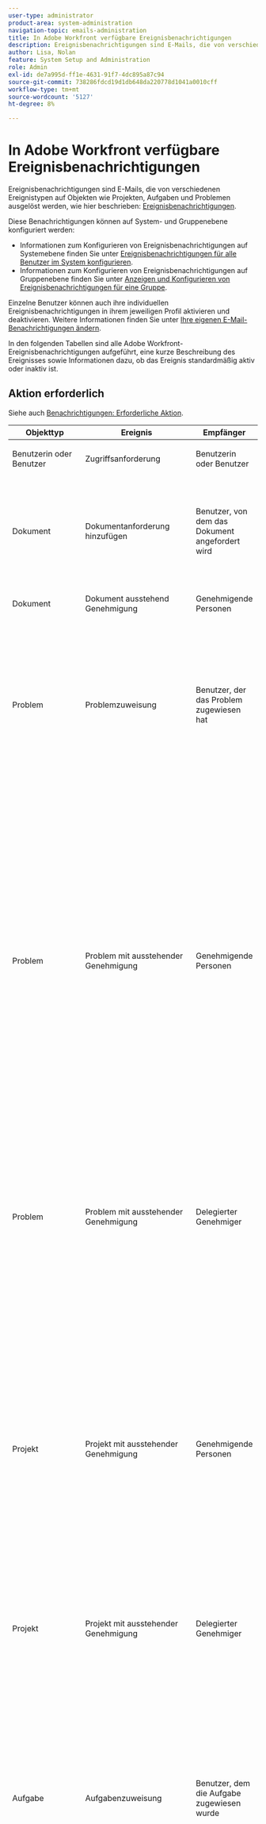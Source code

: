 ```yaml
---
user-type: administrator
product-area: system-administration
navigation-topic: emails-administration
title: In Adobe Workfront verfügbare Ereignisbenachrichtigungen
description: Ereignisbenachrichtigungen sind E-Mails, die von verschiedenen Ereignistypen auf Objekten wie Projekten, Aufgaben und Problemen ausgelöst werden. In diesem Artikel werden die verfügbaren Arten von Ereignisbenachrichtigungen aufgeführt und beschrieben.
author: Lisa, Nolan
feature: System Setup and Administration
role: Admin
exl-id: de7a995d-ff1e-4631-91f7-4dc895a87c94
source-git-commit: 738286fdcd19d1db648da220778d1041a0010cff
workflow-type: tm+mt
source-wordcount: '5127'
ht-degree: 8%

---
```


# In Adobe Workfront verfügbare Ereignisbenachrichtigungen

<!-- Audited: 1/2024 -->

Ereignisbenachrichtigungen sind E-Mails, die von verschiedenen Ereignistypen auf Objekten wie Projekten, Aufgaben und Problemen ausgelöst werden, wie hier beschrieben: [Ereignisbenachrichtigungen](../../../workfront-basics/using-notifications/event-notifications.md).

Diese Benachrichtigungen können auf System- und Gruppenebene konfiguriert werden:

* Informationen zum Konfigurieren von Ereignisbenachrichtigungen auf Systemebene finden Sie unter [Ereignisbenachrichtigungen für alle Benutzer im System konfigurieren](../../../administration-and-setup/manage-workfront/emails/configure-event-notifications-for-everyone-in-the-system.md).
* Informationen zum Konfigurieren von Ereignisbenachrichtigungen auf Gruppenebene finden Sie unter [Anzeigen und Konfigurieren von Ereignisbenachrichtigungen für eine Gruppe](../../../administration-and-setup/manage-groups/create-and-manage-groups/view-and-configure-event-notifications-group.md).

Einzelne Benutzer können auch ihre individuellen Ereignisbenachrichtigungen in ihrem jeweiligen Profil aktivieren und deaktivieren. Weitere Informationen finden Sie unter [Ihre eigenen E-Mail-Benachrichtigungen ändern](../../../workfront-basics/using-notifications/activate-or-deactivate-your-own-event-notifications.md).

In den folgenden Tabellen sind alle Adobe Workfront-Ereignisbenachrichtigungen aufgeführt, eine kurze Beschreibung des Ereignisses sowie Informationen dazu, ob das Ereignis standardmäßig aktiv oder inaktiv ist.

## Aktion erforderlich

Siehe auch [Benachrichtigungen: Erforderliche Aktion](../../../workfront-basics/using-notifications/notifications-action-needed.md).

<table style="table-layout:auto"> 
 <col> 
 <col> 
 <col> 
 <col> 
 <col> 
 <thead> 
  <tr> 
   <th>Objekttyp</th> 
   <th>Ereignis</th> 
   <th>Empfänger</th> 
   <th>Beschreibung</th> 
   <th>Standardstatus</th> 
  </tr> 
 </thead> 
 <tbody> 
  <tr> 
   <td> <p>Benutzerin oder Benutzer</p> </td> 
   <td> <p>Zugriffsanforderung</p> </td> 
   <td> <p>Benutzerin oder Benutzer</p> </td> 
   <td> <p>Jemand bittet um Zugang von mir.</p> </td> 
   <td> <p>Aktiv</p> </td> 
  </tr> 
  <tr> 
   <td> <p>Dokument</p> <p> </p> </td> 
   <td> <p>Dokumentanforderung hinzufügen</p> </td> 
   <td> <p>Benutzer, von dem das Dokument angefordert wird</p> </td> 
   <td> <p>Jemand hat mich gebeten, Dokumente hochzuladen.</p> <p>Die Dokumentenanfrage erhält eine E-Mail-Benachrichtigung, wenn sie eine Anforderung zum Hochladen eines Dokuments erhält.</p> </td> 
   <td> <p>Aktiv</p> </td> 
  </tr> 
  <tr> 
   <td> <p>Dokument</p> </td> 
   <td> <p>Dokument ausstehend Genehmigung</p> </td> 
   <td> <p>Genehmigende Personen</p> </td> 
   <td> <p>Ich muss ein Dokument genehmigen.</p> </td> 
   <td> <p>Aktiv</p> </td> 
  </tr> 
  <tr> 
   <td> <p>Problem</p> </td> 
   <td> <p>Problemzuweisung</p> </td> 
   <td> <p>Benutzer, der das Problem zugewiesen hat</p> </td> 
   <td> <p>Ich habe ein Problem.</p> <p>Der Problemverantwortliche erhält nur dann eine E-Mail-Benachrichtigung, wenn der Status des Projekts aktuell ist und der Status des Problems nicht geschlossen ist oder mit Geschlossen übereinstimmt.</p> <p>Benutzer mit einer Light-, Contributor-, Review- oder Request-Lizenz erhalten keine Benachrichtigung.</p> </td> 
   <td> <p>Inaktiv</p> </td> 
  </tr> 
  <tr> 
   <td> <p>Problem</p> </td> 
   <td> <p>Problem mit ausstehender Genehmigung</p> </td> 
   <td> <p>Genehmigende Personen</p> </td> 
   <td> <p>Ich muss ein Problem genehmigen.</p> <p>Welche Benutzer eine E-Mail-Benachrichtigung für dieses Ereignis erhalten, hängt davon ab, ob die Einstellung "Genehmiger muss nicht im Projektteam sein (für Genehmigungsprozesse, die eine Rolle enthalten)"aktiviert ist (wie beschrieben in <a href="../../../administration-and-setup/customize-workfront/configure-approval-milestone-processes/establish-approval-settings.md" class="MCXref xref">Globale Genehmigungseinstellungen konfigurieren</a>). </p> <p>Wenn diese Option aktiviert ist</strong>, wird eine E-Mail-Benachrichtigung an alle Benutzer im System mit der Rolle "Genehmiger"gesendet.</p> <p>Wenn diese Option deaktiviert ist</strong>, erhalten nur Projektteams mit der Rolle "Genehmiger"eine E-Mail-Benachrichtigung.</p> <p>Eine Benachrichtigung wird gesendet, wenn das Projekt den Status Planung oder Aktuell aufweist. </p> </td> 
   <td> <p>Inaktiv</p> </td> 
  </tr> 
  <tr> 
   <td> <p>Problem</p> </td> 
   <td> <p>Problem mit ausstehender Genehmigung</p> </td> 
   <td> <p>Delegierter Genehmiger</p> </td> 
   <td> <p>Ich muss eine Problemvalidierung überprüfen, wenn ich "delegiert wurde.</p> <p>Wenn ein Benutzer eine Problemgenehmigung an einen anderen Benutzer delegiert, wird dieser benachrichtigt. </p> <p>Eine Benachrichtigung wird nur gesendet, wenn das Projekt den Status Aktuell aufweist.</p> </td> 
   <td> <p>Aktiv</p> </td> 
  </tr> 
  <tr> 
   <td> <p>Projekt</p> </td> 
   <td> <p>Projekt mit ausstehender Genehmigung</p> </td> 
   <td> <p>Genehmigende Personen</p> </td> 
   <td> <p>Ich muss ein Projekt genehmigen.</p> <p>Welche Benutzer eine E-Mail-Benachrichtigung für dieses Ereignis erhalten, hängt davon ab, ob die Einstellung "Genehmiger muss nicht im Projektteam sein (für Genehmigungsprozesse, die eine Auftragsrolle enthalten)"aktiviert ist (wie beschrieben in <a href="../../../administration-and-setup/customize-workfront/configure-approval-milestone-processes/establish-approval-settings.md" class="MCXref xref">Globale Genehmigungseinstellungen konfigurieren</a>).</p> <p>Wenn diese Option aktiviert ist</strong>, wird eine E-Mail-Benachrichtigung an alle Benutzer im System mit der Rolle "Genehmiger"gesendet.</p> <p>Wenn diese Option deaktiviert ist</strong>, erhalten nur Projektteams mit der Rolle "Genehmiger"eine E-Mail-Benachrichtigung.</p> </td> 
   <td> <p>Inaktiv</p> </td> 
  </tr> 
  <tr> 
   <td>Projekt</td> 
   <td>Projekt mit ausstehender Genehmigung</td> 
   <td>Delegierter Genehmiger</td> 
   <td> <p>Ich muss eine Projektgenehmigung überprüfen, die mir übertragen wurde.</p> </td> 
   <td> Aktiv</td> 
  </tr> 
  <tr> 
   <td> <p>Aufgabe</p> </td> 
   <td> <p>Aufgabenzuweisung</p> </td> 
   <td> <p>Benutzer, dem die Aufgabe zugewiesen wurde</p> </td> 
   <td> <p>Ich bin der Hauptverantwortliche einer Aufgabe.</p> <p>Der Aufgabenverantwortliche erhält eine E-Mail-Benachrichtigung, wenn er zum primären Verantwortlichen der Aufgabe gemacht wird, es sei denn, der Verantwortliche ist der Benutzer, der die Zuweisung vorgenommen hat.</p> <p>Eine Benachrichtigung wird gesendet, wenn der Projektstatus Aktuell ist und die Aufgabe nicht als abgeschlossen markiert ist.</p> <p>Benutzer mit einer Light- oder Review-Lizenz erhalten keine Benachrichtigung.</p> </td> 
   <td> <p>Inaktiv</p> </td> 
  </tr> 
  <tr> 
   <td> <p>Aufgabe</p> </td> 
   <td> <p>Aufgabe mit ausstehender Genehmigung</p> </td> 
   <td> <p>Genehmigende Personen</p> </td> 
   <td> <p>Ich muss eine Aufgabe genehmigen.</p> <p>Welche Benutzer eine E-Mail-Benachrichtigung für dieses Ereignis erhalten, hängt davon ab, ob die Einstellung "Genehmiger muss nicht im Projektteam sein (für Genehmigungsprozesse, die eine Rolle enthalten)"aktiviert ist (wie beschrieben in <a href="../../../administration-and-setup/customize-workfront/configure-approval-milestone-processes/establish-approval-settings.md" class="MCXref xref">Globale Genehmigungseinstellungen konfigurieren</a>). </p> <p>Wenn diese Option aktiviert ist</strong>, wird eine E-Mail-Benachrichtigung an alle Benutzer im System mit der Rolle "Genehmiger"gesendet.</p> <p>Wenn diese Option deaktiviert ist</strong>, erhalten nur Projektteams mit der Rolle "Genehmiger"eine E-Mail-Benachrichtigung.</p> <p>Eine Benachrichtigung wird nur gesendet, wenn der Projektstatus zum Zeitpunkt der Anfrage aktuell ist.</p> </td> 
   <td> <p>Inaktiv</p> </td> 
  </tr> 
  <tr> 
   <td> <p>Aufgabe</p> </td> 
   <td> <p>Aufgabe mit ausstehender Genehmigung</p> </td> 
   <td> <p>Delegierter Genehmiger</p> </td> 
   <td> <p>Ich muss eine Aufgabengenehmigung überprüfen, die mir übertragen wurde.</p> <p>Wenn ein Benutzer eine Problemgenehmigung an einen anderen Benutzer delegiert, wird dieser benachrichtigt. </p> <p>Eine Benachrichtigung wird nur gesendet, wenn der Projektstatus zum Zeitpunkt der Anfrage aktuell ist.</p> </td> 
   <td> <p>Aktiv</p> </td> 
  </tr> 
  <tr> 
   <td> <p>Arbeitszeittabelle</p> </td> 
   <td> <p>Datenblatt Neu geöffnet</p> </td> 
   <td> <p>Benutzer, zu dem das Timesheet gehört</p> </td> 
   <td> <p>Mein Timesheet wird wieder geöffnet.</p> <p>Der Eigentümer des Datenblatts erhält beim erneuten Öffnen des Datenblatts eine E-Mail-Benachrichtigung, es sei denn, der Benutzer, der das Datenblatt erneut geöffnet hat, ist auch Eigentümer des Datenblatts.</p> <p>Eine E-Mail-Benachrichtigung wird nur gesendet, wenn der Status des Zeitblatts "Open"lautet.</p> <p>Benutzer mit einer Light- oder Review-Lizenz erhalten keine Benachrichtigung.</p> </td> 
   <td> <p>Inaktiv</p> </td> 
  </tr> 
  <tr> 
   <td> <p>Arbeitszeittabelle</p> </td> 
   <td> <p>Zurückweisung des Zeitplans</p> </td> 
   <td> <p>Benutzer, zu dem das Timesheet gehört</p> </td> 
   <td> <p>Mein Timesheet wird abgelehnt.</p> <p>Der Besitzer des Datenblatts erhält eine E-Mail-Benachrichtigung, wenn das Datenblatt abgelehnt wird, es sei denn, der Benutzer, der das Datenblatt abgelehnt hat, ist ebenfalls Eigentümer.</p> <p>Eine E-Mail-Benachrichtigung wird nur gesendet, wenn der Status des Zeitblatts Abgelehnt ist.</p> <p>Benutzer mit einer Light- oder Review-Lizenz erhalten keine Benachrichtigung.</p> </td> 
   <td> <p>Inaktiv</p> </td> 
  </tr> 
  <tr> 
   <td> <p>Arbeitszeittabelle</p> </td> 
   <td> <p>Übermittlung des Zeitplans</p> </td> 
   <td> <p>Genehmigende Person</p> </td> 
   <td> <p>Ich muss ein Timesheet genehmigen.</p> <p>Der Timesheet-Genehmiger erhält eine E-Mail-Benachrichtigung, wenn ein zu validierendes Zeitblatt übermittelt wird, es sei denn, der Benutzer, der das Datenblatt gesendet hat, ist auch der Timesheet-Genehmiger.</p> <p>Eine Benachrichtigung wird nur gesendet, wenn der Status des Zeitblatts übermittelt wird.</p> </td> 
   <td> <p>Inaktiv</p> </td> 
  </tr> 
  <tr> 
   <td> <p>Zuweisung</p> </td> 
   <td> <p>Arbeitselementanforderung</p> </td> 
   <td> <p>Mitglieder des Teams, für das der Artikel angefordert wird</p> </td> 
   <td> <p>Mein Team erhält eine neue Arbeitsanfrage.</p> <p>Team-Mitglieder erhalten eine E-Mail-Benachrichtigung, wenn das Team eine neue Arbeitsanfrage erhält. (Der Benutzer, der die Anfrage gesendet hat, erhält keine Benachrichtigung, wenn er Mitglied des Teams ist.)</p> <p>Eine Benachrichtigung wird nur gesendet, wenn der Projektstatus zum Zeitpunkt der Arbeitsanforderung aktuell ist und der Status der Arbeitsanforderung "Neu"lautet.</p> <p>Benutzer mit einer Light- oder Review-Lizenz erhalten keine Benachrichtigung.</p> </td> 
   <td> <p>Aktiv</p> </td> 
  </tr> 
  <tr> 
   <td> <p>Zuweisung</p> </td> 
   <td> <p>Arbeitselementanforderung</p> </td> 
   <td> <p>Benutzer, für den das Arbeitselement angefordert wird</p> </td> 
   <td> <p>Ich bekomme eine neue Arbeitsanfrage.</p> <p>Der Bevollmächtigte des Arbeitselements erhält eine E-Mail-Benachrichtigung, es sei denn, der Benutzer, der die Anfrage stellt, ist auch der Bevollmächtigte. </p> <p>Eine Benachrichtigung wird nicht gesendet, wenn der Aufgabenstatus Abgeschlossen oder der Problemstatus Abgeschlossen ist.</p> <p>Eine Benachrichtigung wird nur gesendet, wenn der Projektstatus zum Zeitpunkt der Anfrage aktuell ist.</p> <p>Benutzer mit einer Light- oder Review-Lizenz erhalten keine Benachrichtigung.</p> </td> 
   <td> <p>Aktiv</p> </td> 
  </tr> 
 </tbody> 
</table>

## Von mir gestellte Anfragen

Siehe auch [Benachrichtigungen: Von mir gestellte Anforderungen](../../../workfront-basics/using-notifications/notifications-requests-i-have-made.md).

<table style="table-layout:auto"> 
 <col> 
 <col> 
 <col> 
 <col> 
 <col> 
 <thead> 
  <tr> 
   <th>Objekttyp</th> 
   <th>Ereignis</th> 
   <th>Empfänger</th> 
   <th>Beschreibung</th> 
   <th> Standardstatus</th> 
  </tr> 
 </thead> 
 <tbody> 
  <tr> 
   <td> <p>Dokument</p> </td> 
   <td> <p>Änderung des Genehmigungsstatus</p> </td> 
   <td> <p>Anfragender</p> </td> 
   <td> <p>Eine Anforderung zur Dokumentgenehmigung ist abgeschlossen.</p> <p>Der Dokumentanfragende erhält eine E-Mail-Benachrichtigung, wenn die Genehmigungsanforderung für das Dokument abgeschlossen ist.</p> </td> 
   <td> <p>Aktiv</p> </td> 
  </tr> 
  <tr> 
   <td> <p>Dokument</p> </td> 
   <td> <p>Abschluss der Dokumentanforderung</p> </td> 
   <td> <p>Anfragender</p> </td> 
   <td> <p>Eine Anfrage zum Hochladen von Dokumenten wurde erfüllt.</p> <p>Der Dokumentanfragende erhält eine E-Mail-Benachrichtigung, wenn eine Anforderung zum Hochladen eines Dokuments erfüllt ist.</p> </td> 
   <td> <p>Aktiv</p> </td> 
  </tr> 
  <tr> 
   <td> <p>Problem</p> </td> 
   <td> <p>Problem hinzufügen</p> </td> 
   <td> <p>Primärer Ansprechpartner für Probleme</p> </td> 
   <td> <p>Ich füge einem Projekt ein Problem hinzu.</p> <p>Der Hauptkontakt zu einem Problem erhält eine Benachrichtigung, wenn er ein Problem in einem Projekt hinzufügt.</p> <p>Eine Benachrichtigung wird nur gesendet, wenn der Projektstatus "Aktuell"oder "Planung"lautet.</p> </td> 
   <td> <p>Inaktiv</p> </td> 
  </tr> 
  <tr> 
   <td>Problem</td> 
   <td>Problemzuweisung</td> 
   <td>Primärer Ansprechpartner für Probleme</td> 
   <td> <p>Jemand wird einem Problem zugeordnet, für das ich der Hauptkontakt bin.</p> <p>Der Hauptkontakt zu einem Problem erhält eine Benachrichtigung, wenn das Problem einem Benutzer zugewiesen wird. </p> <p>Eine Benachrichtigung wird nur gesendet, wenn der Projektstatus "Aktuell"oder "Planung"lautet.</p> </td> 
   <td> Inaktiv</td> 
  </tr> 
  <tr> 
   <td> <p>Problem</p> </td> 
   <td> <p>Problembeendigung</p> </td> 
   <td> <p>Primärer Ansprechpartner für Probleme</p> </td> 
   <td> <p>Ein Problem, bei dem ich der Hauptkontakt bin, ist abgeschlossen.</p> <p>Eine Benachrichtigung wird nur gesendet, wenn der Projektstatus "Aktuell"oder "Planung"lautet.</p> </td> 
   <td> <p>Inaktiv</p> </td> 
  </tr> 
  <tr> 
   <td> <p>Projekt</p> </td> 
   <td> <p>Änderung des Projektstatus</p> </td> 
   <td> <p>Benutzer, der das Projekt erstellt hat (eingegeben von)</p> </td> 
   <td> <p>Der Status ändert sich in einem Projekt, das ich erstellt habe.</p> <p>Der Benutzer, der das Projekt erstellt hat, erhält eine E-Mail-Benachrichtigung, wenn sich der Projektstatus ändert.</p> </td> 
   <td> <p>Inaktiv</p> </td> 
  </tr> 
  <tr> 
   <td> <p>Problem</p> </td> 
   <td> <p>Anfrage hinzufügen</p> </td> 
   <td> <p>Primärer Ansprechpartner für Probleme</p> </td> 
   <td> <p>Ich sende eine Anfrage (Bestätigung).</p> <p>Der Primäre Kontakt zu diesem Problem erhält eine E-Mail-Benachrichtigung, wenn er ein Problem sendet.</p> <p>Eine Benachrichtigung wird nur gesendet, wenn der Projektstatus aktuell ist und das Projekt die Ansicht "Is Help Desk"verwendet.</p> </td> 
   <td> <p>Aktiv</p> </td> 
  </tr> 
  <tr> 
   <td> <p>Problem</p> </td> 
   <td> <p>Anforderungszuweisung</p> </td> 
   <td> <p>Primärer Ansprechpartner für Probleme</p> </td> 
   <td> <p>Jemand wird meiner Bitte zugewiesen.</p> <p>Der primäre Ansprechpartner des Problems erhält eine E-Mail-Benachrichtigung, wenn ein Benutzer dem Problem zugewiesen wird, es sei denn, der primäre Ansprechpartner und der zugewiesene Benutzer sind derselbe Benutzer.</p> <p>Eine Benachrichtigung wird nur gesendet, wenn der Projektstatus aktuell ist und das Projekt die Ansicht "Is Help Desk"verwendet.</p> </td> 
   <td> <p>Aktiv</p> </td> 
  </tr> 
  <tr> 
   <td> <p>Problem</p> </td> 
   <td> <p>Anfrage abgeschlossen</p> </td> 
   <td> <p>Primärer Ansprechpartner für Probleme</p> </td> 
   <td> <p>Meine Anfrage ist geschlossen (Bestätigung).</p> <p>Der primäre Ansprechpartner des Problems erhält eine E-Mail-Benachrichtigung, wenn die Anfrage geschlossen wird.</p> <p>Eine Benachrichtigung wird nur gesendet, wenn der Projektstatus aktuell ist und das Projekt die Ansicht "Is Help Desk"verwendet.</p> <p>Wenn die Benachrichtigungen für "Problemabwicklung"aktiviert sind, werden sie immer anstelle der "Anfrage für Primären Kontakt ausgeben"Trigger. Wenn diese Benachrichtigung an den Trigger gesendet werden soll, müssen Sie die Benachrichtigungen zum Abschluss von Problemen deaktivieren.</p> </td> 
   <td> <p>Aktiv</p> </td> 
  </tr> 
  <tr> 
   <td> <p>Dokument</p> </td> 
   <td> <p>Dokument anfordern</p> </td> 
   <td> <p>Primärer Ansprechpartner für Probleme</p> </td> 
   <td> <p>Ein Dokument wird geändert oder hochgeladen, wenn es sich um ein Problem handelt, für das ich der Hauptkontakt bin.</p> <p>Der primäre Ansprechpartner des Problems erhält eine E-Mail-Benachrichtigung, wenn ein Dokument hochgeladen oder in einem Problem geändert wird, es sei denn, der Benutzer, der das Dokument hochgeladen oder geändert hat, ist ebenfalls der primäre Ansprechpartner.</p> <p>Eine Benachrichtigung wird nur gesendet, wenn der Projektstatus aktuell ist und für das Projekt auf der Registerkarte Warteschlangeneinstellungen die Option "Als Warteschlange für Hilfeanfragen veröffentlichen"aktiviert ist.</p> </td> 
   <td> <p>Aktiv</p> </td> 
  </tr> 
  <tr> 
   <td> <p>Problem</p> </td> 
   <td> <p>Änderung des Anfragestatus</p> </td> 
   <td> <p>Primärer Ansprechpartner für Probleme</p> </td> 
   <td> <p>Der Status ändert sich in meiner Anfrage.</p> <p>Der Hauptkontakt des Problems erhält eine E-Mail-Benachrichtigung, wenn sich der Problemstatus ändert, es sei denn, der Benutzer, der den Status geändert hat, ist auch der Hauptkontakt.</p> <p>Eine Benachrichtigung wird nur gesendet, wenn der Projektstatus aktuell ist und das Projekt die Ansicht "Is Help Desk"verwendet.</p> </td> 
   <td> <p>Aktiv</p> </td> 
  </tr> 
 </tbody> 
</table>

<!--
      DRAFTED IN FLARE:
       For more information on publishing a project as a Help Request Queue, see 
       <a href="../../../manage-work/requests/create-and-manage-request-queues/queue-details-tab-overview.md" class="MCXref xref">Overview of the Queue Details tab in a project</a>.-->

## Kommunikation

Siehe auch [Mitteilungen: Kommunikation](../../../workfront-basics/using-notifications/notifications-communication.md).

<table style="table-layout:auto"> 
 <col> 
 <col> 
 <col> 
 <col> 
 <thead> 
  <tr> 
   <th>Objekttyp</th> 
   <th>Ereignis</th> 
   <th>Empfänger</th> 
   <th>Beschreibung</th> 
   <th> Standardstatus</th> 
  </tr> 
 </thead> 
 <tbody> 
  <tr> 
   <td> <p>Dokument</p> </td> 
   <td> <p>Kommentar zu Dokument</p> </td> 
   <td> <p>Dokumentbesitzer</p> </td> 
   <td> <p>Zu meinem Dokument wird ein Kommentar hinzugefügt.</p> <p>Der Dokumenteigentümer in Workfront erhält eine E-Mail-Benachrichtigung, wenn ein Kommentar im Dokument veröffentlicht wird, es sei denn, der Benutzer, der den Kommentar veröffentlicht hat, ist auch Dokumenteigentümer.</p> <p>Alle Benutzer, die direkt in den Kommentar eingeschlossen sind, erhalten ebenfalls eine E-Mail-Benachrichtigung.</p> <p>Eine Benachrichtigung wird nur gesendet, wenn der Projektstatus aktuell ist. </p> <p>Betreff der E-Mail zur sofortigen Benachrichtigung ist: <em>Kommentar zu &lt;request name=""&gt; on &lt;project name=""&gt; (ref# &lt;request reference="" number=""&gt;)</em></p> <p> Betreff der täglichen Digest-Benachrichtigung ist:<em> Kommunikationsgrad &lt;date of="" daily="" digest=""&gt;</em></p> </td> 
   <td> <p>Aktiv </p> </td> 
  </tr> 
  <tr> 
   <td> <p>Notiz</p> </td> 
   <td> <p>Anmerkung anfordern</p> </td> 
   <td> <p>Primärer Ansprechpartner für Probleme</p> </td> 
   <td> <p>Wenn ein Kommentar zu einer Anfrage gepostet wird, senden Sie eine E-Mail an den Hauptkontakt des Problems.</p> <p>Der Hauptkontakt für ein Problem erhält eine E-Mail-Benachrichtigung, wenn ein Kommentar auf einer Anfrage veröffentlicht wird, es sei denn, der Benutzer, der den Kommentar veröffentlicht hat, ist auch der primäre Ansprechpartner für das Problem.</p> <p>Alle Benutzer, die direkt in den Kommentar eingeschlossen sind, erhalten ebenfalls eine E-Mail-Benachrichtigung.</p> <p>Eine Benachrichtigung wird nur gesendet, wenn der Projektstatus aktuell ist.</p> </td> 
   <td> <p>Aktiv</p> </td> 
  </tr> 
  <tr> 
   <td> <p>Benutzerin oder Benutzer</p> </td> 
   <td>Directed Update</td> 
   <td>Benutzerin oder Benutzer</td> 
   <td> <p>Jemand nimmt mich in ein direktes Update auf.</p> <p>Eine gezielte Aktualisierung ist der Fall, wenn ein Benutzer einen anderen Benutzer in eine Aktualisierung einbezieht, wie unter <a href="../../../workfront-basics/updating-work-items-and-viewing-updates/tag-others-on-updates.md" class="MCXref xref">Tagging anderer Benutzer auf Updates</a>.</p> <p>In diesem Fall erhält der Benutzer, der in der empfohlenen Aktualisierung enthalten ist, eine E-Mail-Benachrichtigung über die Aktualisierung.</p> <p>Die E-Mail-Benachrichtigung wird nur gesendet, wenn der Benutzer über Zugriffsrechte für das Objekt verfügt und es in seinem Profil aktiviert bleibt.  </p> <p>Diese Ereignisbenachrichtigung ist standardmäßig aktiviert und kann nicht deaktiviert werden.</p> </td> 
   <td> <p>Aktiv</p> </td> 
  </tr> 
  <tr> 
   <td> <p>Team</p> </td> 
   <td> <p>Directed Update</p> </td> 
   <td> <p>Team-Mitglieder</p> </td> 
   <td> <p>Jemand bezieht mein Team in ein direktes Update ein.</p> <p>Eine gezielte Aktualisierung ist der Fall, wenn ein Benutzer einen anderen Benutzer in eine Aktualisierung einbezieht, wie unter <a href="../../../workfront-basics/updating-work-items-and-viewing-updates/tag-others-on-updates.md" class="MCXref xref">Tagging anderer Benutzer auf Updates</a>.</p> <p>In diesem Fall erhält jedes Mitglied des Teams, das in der empfohlenen Aktualisierung enthalten ist, eine E-Mail-Benachrichtigung über die Aktualisierung.</p> <p>Die E-Mail-Benachrichtigung wird nur an Benutzer gesendet, die über Zugriffsberechtigungen für das Objekt der Aktualisierung verfügen.</p> <p>Wenn der Benutzer, der die gezielte Aktualisierung sendet, Mitglied des Teams ist, das eingeschlossen ist, erhält der Benutzer, der die Aktualisierung sendet, keine E-Mail-Benachrichtigung.</p> </td> 
   <td> <p>Aktiv</p> </td> 
  </tr> 
  <tr> 
   <td> <p>Notiz</p> </td> 
   <td> <p>Kommentar zu Arbeitselementen</p> </td> 
   <td> <p>Thread-Teilnehmer</p> </td> 
   <td> <p>Jemand kommentiert einen Faden, in dem ich bin.</p> <p>Teilnehmer im Thread und Benutzer, die in einer Direktnachricht enthalten sind, erhalten eine E-Mail-Benachrichtigung, wenn ein Benutzer einen Kommentar im Thread abgibt.</p> <p>Benutzer müssen Zugriff auf Ansicht haben, um eine Benachrichtigung zu erhalten.</p> <p>Die folgenden Benutzer erhalten keine Benachrichtigung:</p> 
    <ul> 
     <li> <p>In einer Direktnachricht enthaltene Teams</p> </li> 
     <li> <p>Der Eigentümer der Notiz</p> </li> 
     <li> <p>Der Primäre Kontakt</p> </li> 
    </ul> </td> 
   <td> <p>Aktiv</p> </td> 
  </tr> 
  <tr> 
   <td> <p>Notiz</p> </td> 
   <td> <p>Kommentar zu Arbeitselementen</p> </td> 
   <td> <p>Arbeitselement-Zuweisung</p> </td> 
   <td> <p>Jemand kommentiert eines meiner Arbeitselemente.</p> <p>Der Verantwortliche des Arbeitselements erhält jedes Mal, wenn ein Benutzer ein Update zu einem Arbeitselement hinzufügt, eine E-Mail-Benachrichtigung, es sei denn, der Benutzer, der die Aktualisierung hinzufügt, ist auch der Verantwortliche.</p> </td> 
   <td> <p>Aktiv</p> </td> 
  </tr> 
  <tr> 
   <td> <p>Notiz</p> </td> 
   <td> <p>Antwort auf Arbeitsanforderung</p> </td> 
   <td> <p> Arbeitsanfrage</p> </td> 
   <td> <p>Jemand antwortet auf meine Anfrage.</p> <p>Nachdem ein Benutzer eine Anforderung gesendet hat und ein anderer Benutzer auf diese Anforderung antwortet, erhält der Benutzer, der die Anforderung gesendet hat, eine E-Mail-Benachrichtigung.</p> <p>Eine E-Mail-Benachrichtigung wird nicht gesendet, wenn:</p> 
    <ul> 
     <li> <p>Der Benutzer, der antwortet, ist derselbe Benutzer, der die Anfrage gestellt hat</p> </li> 
     <li> <p>Der Benutzer hat keinen Zugriff auf die Notiz.</p> </li> 
    </ul> </td> 
   <td> <p>Aktiv</p> </td> 
  </tr> 
 </tbody> 
</table>

<!--
      DRAFTED IN FLARE: for the directed update above, it also mentions:
        ... and is not the same user that enters the update-->

## Validierungsinformationen

Siehe auch [Benachrichtigungen: Validierungsinformationen](../../../workfront-basics/using-notifications/notifications-approval-information.md).

<table style="table-layout:auto"> 
 <col> 
 <col> 
 <col> 
 <col> 
 <thead> 
  <tr> 
   <th>Objekttyp</th> 
   <th>Ereignis</th> 
   <th>Empfänger</th> 
   <th>Beschreibung</th> 
   <th> Standardstatus</th> 
  </tr> 
 </thead> 
 <tbody> 
  <tr> 
   <td> <p>Benutzerin oder Benutzer</p> </td> 
   <td> <p>Genehmigungsdelegierung</p> </td> 
   <td> <p>Benutzerin oder Benutzer</p> </td> 
   <td> <p>Ich werde als Genehmiger beauftragt.</p> </td> 
   <td> <p>Aktiv</p> </td> 
  </tr> 
  <tr> 
   <td> <p>Problem</p> </td> 
   <td> <p>Delegierte Problemgenehmigung - Statusänderung</p> </td> 
   <td> <p>Benutzer, der die Genehmigung erteilt hat</p> </td> 
   <td> <p>Ein delegierter Genehmigungsantrag ist abgeschlossen. </p> <p>Wenn Sie eine Problemvalidierung an eine andere Person delegieren, erhalten Sie eine E-Mail-Benachrichtigung, wenn diese die Genehmigung abschließt (unabhängig davon, ob sie die Problemvalidierung validieren oder ablehnen). </p> </td> 
   <td> <p>Aktiv</p> </td> 
  </tr> 
  <tr> 
   <td> <p>Projekt</p> </td> 
   <td> <p>Delegierte Projektgenehmigung - Statusänderung</p> </td> 
   <td> <p>Benutzer, der die Genehmigung erteilt hat</p> </td> 
   <td> <p>Ein delegierter Genehmigungsantrag für ein Projekt ist abgeschlossen.</p> <p>Wenn Sie eine Projektgenehmigung an eine andere Person delegieren, erhalten Sie eine E-Mail-Benachrichtigung, wenn diese Genehmigung abgeschlossen ist (unabhängig davon, ob sie die Projektgenehmigung genehmigt oder ablehnt).</p> </td> 
   <td> <p>Aktiv</p> </td> 
  </tr> 
  <tr> 
   <td> <p>Aufgabe</p> </td> 
   <td> <p>Delegierte Aufgabengenehmigung - Statusänderung</p> </td> 
   <td> <p>Benutzer, der die Genehmigung erteilt hat</p> </td> 
   <td> <p>Der Status der delegierten Aufgabenvalidierung ist abgeschlossen.</p> <p>Wenn Sie eine Aufgabenvalidierung an eine andere Person delegieren, erhalten Sie eine E-Mail-Benachrichtigung, wenn diese Validierung abgeschlossen ist (unabhängig davon, ob sie die Aufgabenvalidierung validieren oder ablehnen).</p> </td> 
   <td> <p>Aktiv</p> </td> 
  </tr> 
  <tr> 
   <td> <p>Dokument</p> </td> 
   <td> <p>Stornierung der Dokumentgenehmigung an genehmigende Person</p> </td> 
   <td> <p>Benutzer, der die Genehmigung erteilt hat</p> </td> 
   <td> <p>Eine Anforderung zur Dokumentgenehmigung wird abgebrochen.</p> <p>Der Dokumentenvalidierer des Dokuments erhält eine E-Mail-Benachrichtigung, wenn die Anforderung der Dokumentgenehmigung abgebrochen wird.</p> </td> 
   <td> <p>Aktiv</p> </td> 
  </tr> 
  <tr> 
   <td> <p>Arbeitszeittabelle</p> </td> 
   <td> <p>Genehmigung des Datenblatts</p> </td> 
   <td> <p>Benutzer, zu dem das Timesheet gehört</p> </td> 
   <td> <p>Mein Timesheet ist genehmigt.</p> </td> 
   <td> <p>Inaktiv</p> </td> 
  </tr> 
 </tbody> 
</table>

## Informationen über die mir zugewiesene Arbeit

Siehe auch [Benachrichtigungen: Informationen über die mir zugewiesenen Aufgaben](../../../workfront-basics/using-notifications/notifications-information-about-work-assigned-to-me.md).

<table style="table-layout:auto"> 
 <col> 
 <col> 
 <col> 
 <col> 
 <thead> 
  <tr> 
   <th>Objekttyp</th> 
   <th>Ereignis</th> 
   <th>Empfänger</th> 
   <th>Beschreibung</th> 
   <th> Standardstatus</th> 
  </tr> 
 </thead> 
 <tbody> 
  <tr data-mc-conditions=""> 
   <td>Aufgabe</td> 
   <td>Abschluss aller Vorgänger-Aufgaben</td> 
   <td>Abhängige Aufgaben zugewiesene Teammitglieder</td> 
   <td> <p>Alle Vorgänger der Aufgaben des Teams sind fertig gestellt.</p> <p>Die Aufgabenempfänger (alle Mitglieder des Teams) erhalten eine E-Mail-Benachrichtigung.</p> <p>Benutzer mit einer Light- oder Review-Lizenz erhalten keine Benachrichtigung.</p> </td> 
   <td>Inaktiv</td> 
  </tr> 
  <tr> 
   <td> <p>Aufgabe</p> </td> 
   <td> <p>Abschluss aller Vorgänger-Aufgaben</p> </td> 
   <td> <p>Benutzer, der abhängigen Aufgaben zugewiesen ist</p> </td> 
   <td> <p>Alle Vorgänger meiner Aufgaben sind abgeschlossen.</p> <p>Der Aufgabenverantwortliche erhält eine E-Mail-Benachrichtigung.</p> <p>Benutzer mit einer Light- oder Review-Lizenz erhalten keine Benachrichtigung.</p> </td> 
   <td> <p>Inaktiv</p> </td> 
  </tr> 
  <tr> 
   <td> <p>Problem</p> </td> 
   <td> <p>Validierungsentscheidung</p> </td> 
   <td> <p>Benutzer, dem das Problem zugewiesen wurde</p> </td> 
   <td> <p>Ein von mir gelöstes Problem wird genehmigt oder abgelehnt.</p> <p>Der Verantwortliche eines Problems erhält eine E-Mail-Benachrichtigung, wenn eine Genehmigungsentscheidung getroffen (genehmigt oder abgelehnt) wird.</p> <p>Benutzer mit einer Light- oder Review-Lizenz erhalten keine Benachrichtigung.</p> </td> 
   <td> <p>Inaktiv</p> </td> 
  </tr> 
  <tr> 
   <td> <p>Aufgabe</p> </td> 
   <td> <p>Validierungsentscheidung</p> </td> 
   <td> <p>Benutzer, dem die Aufgabe zugewiesen ist</p> </td> 
   <td> <p>Eine Aufgabe, die ich abschließe, wird genehmigt oder abgelehnt.</p> <p>Der Aufgabenverantwortliche erhält eine E-Mail-Benachrichtigung, wenn die Aufgabe genehmigt oder abgelehnt wird.</p> <p>Eine Benachrichtigung wird nur gesendet, wenn der Projektstatus aktuell ist.</p> <p>Benutzer mit einer Light- oder Review-Lizenz erhalten keine Benachrichtigung.</p> </td> 
   <td> <p>Inaktiv</p> </td> 
  </tr> 
  <tr> 
   <td> <p>Problem</p> </td> 
   <td> <p>Problembeendigung</p> </td> 
   <td> <p>Benutzer, dem das Problem zugewiesen wurde</p> </td> 
   <td> <p>Ein Problem, dem ich zugewiesen bin, ist abgeschlossen.</p> <p>Eine Benachrichtigung wird nur gesendet, wenn der Projektstatus "Aktuell"oder "Planung"lautet.</p> <p>Benutzer mit einer Light- oder Review-Lizenz erhalten keine Benachrichtigung.</p> </td> 
   <td> <p>Inaktiv</p> </td> 
  </tr> 
  <tr> 
   <td> <p>Problem</p> </td> 
   <td> <p>Geplantes Abschlussdatum für Problem hat sich geändert</p> </td> 
   <td> <p>Benutzer, dem das Problem zugewiesen wurde</p> </td> 
   <td> <p>Das Fälligkeitsdatum ändert sich bei einem Problem, dem ich zugewiesen bin.</p> <p>Der Problemverantwortliche erhält eine E-Mail-Benachrichtigung, wenn sich das geplante Abschlussdatum ändert, es sei denn, der Benutzer, der das geplante Abschlussdatum geändert hat, ist auch der Verantwortliche.</p> <p>Eine Benachrichtigung wird nur gesendet, wenn der Projektstatus etwas Anderes als die Planung ist.</p> </td> 
   <td> <p>Aktiv</p> </td> 
  </tr> 
  <tr> 
   <td> <p>Problem</p> </td> 
   <td> <p>Änderung des Problemstatus</p> </td> 
   <td> <p>Benutzer, dem das Problem zugewiesen wurde</p> </td> 
   <td> <p>Der Status ändert sich für eines meiner Arbeitselemente.</p> <p>Der Bevollmächtigte des Problems erhält eine E-Mail-Benachrichtigung, wenn sich der Status ändert, es sei denn, der Benutzer, der den Status geändert hat, ist auch der Bevollmächtigte.</p> <p>Eine Benachrichtigung wird nur gesendet, wenn der Projektstatus aktuell ist.</p> <p>Benutzer mit einer Light- oder Review-Lizenz erhalten keine Benachrichtigung.</p> </td> 
   <td> <p>Aktiv</p> </td> 
  </tr> 
  <tr> 
   <td> <p>Dokument</p> </td> 
   <td> <p>Dokument anfordern</p> </td> 
   <td> <p>Benutzer, dem das Problem zugewiesen wurde</p> </td> 
   <td> <p>Dokumente werden bei Anforderungen, denen ich zugewiesen bin, hochgeladen oder geändert.</p> <p>Der Problemverantwortliche erhält eine E-Mail-Benachrichtigung, wenn Dokumente in einem von ihm hinzugefügten Problem hochgeladen oder geändert werden.</p> <p>Eine E-Mail-Benachrichtigung wird nicht gesendet, wenn der Benutzer, der an dem Problem teilgenommen hat, der Problemverantwortliche ist.</p> <p>Eine Benachrichtigung wird nur gesendet, wenn der Projektstatus aktuell ist und für das Projekt auf der Registerkarte Warteschlangeneinstellungen die Option "Als Warteschlange für Hilfeanfragen veröffentlichen"aktiviert ist.</p> </td> 
   <td> <p>Aktiv</p> </td> 
  </tr> 
  <tr> 
   <td> <p>Aufgabe</p> </td> 
   <td> <p>Aufgabenabschluss</p> </td> 
   <td> <p>Benutzer, dem die Aufgabe zugewiesen ist</p> </td> 
   <td> <p>Eine Aufgabe, der ich zugewiesen bin, ist abgeschlossen.</p> <p>Der Aufgabenverantwortliche erhält eine E-Mail-Benachrichtigung, wenn die Aufgabe abgeschlossen ist. Nach Abschluss einer persönlichen Aufgabe werden keine Benachrichtigungen gesendet.</p> <p>Eine Benachrichtigung wird nur gesendet, wenn der Projektstatus aktuell ist.</p> <p>Benutzer mit einer Light-, Contributor-, Review- oder Request-Lizenz erhalten keine Benachrichtigung.</p> </td> 
   <td> <p>Inaktiv</p> </td> 
  </tr> 
  <tr> 
   <td> <p>Aufgabe</p> </td> 
   <td> <p>Aufgabenabschluss</p> </td> 
   <td> <p>Benutzer, der der abhängigen Aufgabe zugewiesen ist</p> </td> 
   <td> <p>Ein Vorgänger einer meiner Aufgaben ist abgeschlossen.</p> <p>Der Aufgabenverantwortliche erhält eine E-Mail-Benachrichtigung, wenn einer der Vorgänger seiner Aufgabe abgeschlossen ist.</p> <p>Benutzer mit einer Light- oder Review-Lizenz erhalten keine Benachrichtigung.</p> </td> 
   <td> <p>Inaktiv</p> </td> 
  </tr> 
  <tr> 
   <td> <p>Aufgabe</p> </td> 
   <td> <p>Geplantes Abschlussdatum für Aufgabe hat sich geändert</p> </td> 
   <td> <p>Benutzer, dem die Aufgabe zugewiesen ist</p> </td> 
   <td> <p>Das Fälligkeitsdatum ändert sich bei einer Aufgabe, der ich zugewiesen bin.</p> <p>Der Aufgabenverantwortliche erhält eine E-Mail-Benachrichtigung, wenn sich das geplante Abschlussdatum der Aufgabe ändert, es sei denn, der Benutzer, der das geplante Abschlussdatum geändert hat, ist auch der Aufgabenverantwortliche.</p> <p>Eine Benachrichtigung wird nur gesendet, wenn der Projektstatus etwas Anderes als die Planung ist.</p> <p>Was persönliche Aufgaben betrifft, so wird keine Benachrichtigung gesendet.</p> </td> 
   <td> <p>Aktiv</p> </td> 
  </tr> 
  <tr> 
   <td> <p>Aufgabe</p> </td> 
   <td> <p>Statusänderung der Aufgabe</p> </td> 
   <td> <p>Benutzer, dem die Aufgabe zugewiesen ist</p> </td> 
   <td> <p>Der Status ändert sich bei einer Aufgabe, der ich zugewiesen bin.</p> <p>Der Aufgabenverantwortliche erhält eine E-Mail-Benachrichtigung, wenn sich der Status der Aufgabe ändert, es sei denn, der Benutzer, der den Status geändert hat, ist auch der Verantwortliche.</p> <p>Eine Benachrichtigung wird nur gesendet, wenn der Projektstatus aktuell ist.</p> <p>Benutzer mit einer Light- oder Review-Lizenz erhalten keine Benachrichtigung. </p> </td> 
   <td> <p>Inaktiv</p> </td> 
  </tr> 
 </tbody> 
</table>

<!--
      DRAFTED IN FLARE: from the Request document add to issue assigned to: 
        For more information on publishing a project as a Help Request Queue, see 
       <a href="../../../manage-work/requests/create-and-manage-request-queues/queue-details-tab-overview.md" class="MCXref xref">Overview of the Queue Details tab in a project</a>. -->

## Informationen zu Projekten, die ich verwende

Siehe auch [Benachrichtigungen: Informationen zu Projekten, die ich verwende](../../../workfront-basics/using-notifications/notifications-information-about-projects-im-on.md).

<table style="table-layout:auto"> 
 <col> 
 <col> 
 <col> 
 <col> 
 <thead> 
  <tr> 
   <th>Objekttyp</th> 
   <th>Ereignis</th> 
   <th>Empfänger</th> 
   <th>Beschreibung</th> 
   <th> Standardstatus</th> 
  </tr> 
 </thead> 
 <tbody> 
  <tr> 
   <td> <p>Projekt</p> </td> 
   <td> <p>Aktueller Projektstatus</p> </td> 
   <td> <p>Mitglieder des Projektteams</p> </td> 
   <td> <p>Ein Projekt, an dem ich arbeite, wird aktiv.</p> <p>Benutzer des Projekts erhalten eine E-Mail-Benachrichtigung, sobald das Projekt aktiv wird.</p> </td> 
   <td> <p>Inaktiv</p> </td> 
  </tr> 
  <tr> 
   <td> <p>Dokument</p> </td> 
   <td> <p>Dokument hinzufügen</p> </td> 
   <td> <p>Mitglieder des Projektteams</p> </td> 
   <td> <p>Ein Dokument wird zu einem Projekt hinzugefügt, an dem ich arbeite.</p> <p>Benutzer des Projektteams erhalten eine E-Mail-Benachrichtigung, wenn ein Dokument zum Projekt hinzugefügt wird, mit Ausnahme des Benutzers, der das Dokument hinzugefügt hat.</p> <p>Eine Benachrichtigung wird nur gesendet, wenn der Projektstatus Aktuell und das Dokument nicht Privat ist. </p> </td> 
   <td> <p>Inaktiv</p> </td> 
  </tr> 
  <tr> 
   <td> <p>Problem</p> </td> 
   <td> <p>Problem hinzufügen</p> </td> 
   <td> <p>Mitglieder des Projektteams</p> </td> 
   <td> <p>Ein Problem wird zu einem Projekt hinzugefügt, an dem ich arbeite.</p> <p>Benutzer in einem Projekt erhalten eine E-Mail-Benachrichtigung, wenn dem Projekt ein Problem hinzugefügt wird.</p> <p>Eine Benachrichtigung wird nur gesendet, wenn der Projektstatus aktuell ist.</p> </td> 
   <td> <p>Inaktiv</p> </td> 
  </tr> 
  <tr> 
   <td> <p>Problem</p> </td> 
   <td> <p>Problembeendigung</p> </td> 
   <td> <p>Mitglieder des Projektteams</p> </td> 
   <td> <p>Ein Problem ist bei einem Projekt abgeschlossen, an dem ich arbeite.</p> <p>Jeder Benutzer im Projekt erhält eine Benachrichtigung.</p> <p>Eine Benachrichtigung wird nur gesendet, wenn der Projektstatus "Aktuell"oder "Planung"lautet.</p> </td> 
   <td> <p>Inaktiv</p> </td> 
  </tr> 
  <tr> 
   <td> <p>Aufgabe</p> </td> 
   <td> <p>Abschluss von Milestone-Aufgaben</p> </td> 
   <td> <p>Mitglieder des Projektteams</p> </td> 
   <td> <p>Eine Meilensteinaufgabe ist an einem Projekt abgeschlossen, an dem ich arbeite.</p> <p>Alle Benutzer im Projektteam erhalten eine Benachrichtigung, wenn eine Meilensteinaufgabe abgeschlossen ist. </p> <p>Eine Benachrichtigung wird nur gesendet, wenn der Projektstatus "Aktuell"oder "Planung"lautet.</p> </td> 
   <td> <p>Inaktiv</p> </td> 
  </tr> 
  <tr> 
   <td> <p>Projekt</p> </td> 
   <td> <p>Projektabschluss</p> </td> 
   <td> <p>Mitglieder des Projektteams</p> </td> 
   <td> <p>Ein Projekt, in dem ich bin, ist abgeschlossen.</p> <p>Benutzer in einem Projektteam erhalten eine E-Mail-Benachrichtigung, wenn der Projektstatus Abgeschlossen ist.</p> <p>Tipp: Wenn Projekte regelmäßig abgeschlossen werden, kann die Aktivierung dieser Option eine Menge E-Mails für Benutzer erstellen, die eine begrenzte Anzahl von Aufgaben für viele Projekte haben. </p> </td> 
   <td> <p>Inaktiv</p> </td> 
  </tr> 
  <tr> 
   <td> <p>Projekt</p> </td> 
   <td> <p>Änderung des Projektstatus</p> </td> 
   <td> <p>Mitglieder des Projektteams</p> </td> 
   <td> <p>Der Status ändert sich bei einem Projekt, in dem ich bin.</p> <p>Benutzer im Projektteam erhalten eine E-Mail-Benachrichtigung, wenn sich der Status des Projekts ändert. </p> </td> 
   <td> <p>Inaktiv</p> </td> 
  </tr> 
  <tr> 
   <td> <p>Projektbenutzer</p> </td> 
   <td> <p>Projekt-Benutzer hinzufügen</p> </td> 
   <td> <p>Mitglieder des Projektteams</p> </td> 
   <td> <p>Ich werde zu einem Projekt hinzugefügt.</p> <p>Der Benutzer, der zum Projekt hinzugefügt wurde, erhält beim Hinzufügen eine E-Mail-Benachrichtigung, es sei denn, der Benutzer wurde zum Projekt selbst hinzugefügt.</p> <p>Eine Benachrichtigung wird nur gesendet, wenn der Projektstatus aktuell ist.</p> </td> 
   <td> <p>Inaktiv</p> </td> 
  </tr> 
  <tr> 
   <td> <p>Aufgabe</p> </td> 
   <td> <p>Aufgabenabschluss</p> </td> 
   <td> <p>Mitglieder des Projektteams</p> </td> 
   <td> <p>Eine Aufgabe ist an einem Projekt abgeschlossen, an dem ich arbeite.</p> <p>Mitglieder des Projektteams erhalten eine E-Mail-Benachrichtigung.</p> <p>Eine Benachrichtigung wird nur gesendet, wenn der Projektstatus aktuell ist.</p> </td> 
   <td> <p>Inaktiv</p> </td> 
  </tr> 
  <tr> 
   <td> <p>Problem</p> </td> 
   <td> <p>Nicht zugewiesenes Problem hinzugefügt</p> </td> 
   <td> <p>Mitglieder des Projektteams</p> </td> 
   <td> <p>Ein nicht zugewiesenes Problem wird zu einem Projekt hinzugefügt, an dem ich arbeite.</p> <p>Benutzer eines Projekts erhalten eine E-Mail-Benachrichtigung, wenn dem Projekt ein Problem ohne Zuweisung hinzugefügt wird.</p> <p>Eine Benachrichtigung wird nur gesendet, wenn der Projektstatus aktuell ist.</p> </td> 
   <td> <p>Inaktiv</p> </td> 
  </tr> 
 </tbody> 
</table>

## Informationen über Projekte, die ich besitze

Siehe auch [Benachrichtigungen: Informationen zu Projekten, die ich besitze](../../../workfront-basics/using-notifications/notifications-information-about-projects-i-own.md).

<table style="table-layout:auto"> 
 <col> 
 <col> 
 <col> 
 <col> 
 <thead> 
  <tr> 
   <th>Objekttyp</th> 
   <th>Ereignis</th> 
   <th>Empfänger</th> 
   <th>Beschreibung</th> 
   <th> Standardstatus</th> 
  </tr> 
 </thead> 
 <tbody> 
  <tr> 
   <td> <p>Dokument</p> </td> 
   <td> <p>Dokument hinzufügen</p> </td> 
   <td> <p>Projektbesitzer</p> </td> 
   <td> <p>Ein Dokument wird zu einem Projekt hinzugefügt, dessen Eigentümer ich bin.</p> <p>Der Projekteigentümer erhält eine E-Mail-Benachrichtigung, wenn ein Dokument zum Projekt hinzugefügt wird, es sei denn, der Benutzer, der das Dokument hinzugefügt hat, ist auch Projektinhaber.</p> <p>Eine Benachrichtigung wird nur gesendet, wenn der Projektstatus Aktuell und das Dokument nicht Privat ist.</p> <p>Benutzer mit einer Light- oder Review-Lizenz erhalten keine Benachrichtigung.</p> </td> 
   <td> <p>Inaktiv</p> </td> 
  </tr> 
  <tr> 
   <td> <p>Problem</p> </td> 
   <td> <p>Problem hinzufügen</p> </td> 
   <td> <p>Projektbesitzer</p> </td> 
   <td> <p>Ein Problem wird zu einem Projekt hinzugefügt, dessen Eigentümer ich bin.</p> <p>Der Projekteigentümer erhält eine E-Mail-Benachrichtigung, wenn dem Projekt ein Problem hinzugefügt wird.</p> <p>Eine Benachrichtigung wird nur gesendet, wenn der Projektstatus "Aktuell"oder "Planung"lautet.</p> <p>Benutzer mit einer Light- oder Review-Lizenz erhalten keine Benachrichtigung.</p> </td> 
   <td> <p>Inaktiv</p> </td> 
  </tr> 
  <tr> 
   <td> <p>Problem</p> </td> 
   <td> <p>Änderung des Verpflichtungsdatums für ein Problem</p> </td> 
   <td> <p>Projektbesitzer</p> </td> 
   <td> <p>Das Commit-Datum ändert sich für ein Problem in einem meiner Projekte.</p> <p>Der Projekteigentümer erhält eine E-Mail-Benachrichtigung, wenn sich das Veröffentlichungsdatum für ein Problem im Projekt ändert, es sei denn, der Benutzer, der das Veröffentlichungsdatum ändert, ist derselbe Benutzer wie der Projekteigentümer.</p> </td> 
   <td> <p>Aktiv</p> </td> 
  </tr> 
  <tr> 
   <td> <p>Problem</p> </td> 
   <td> <p>Problembeendigung</p> </td> 
   <td> <p>Projektbesitzer</p> </td> 
   <td> <p>Ein Problem ist bei einem Projekt abgeschlossen, dessen Eigentümer ich bin.</p> <p>Der Projekteigentümer erhält eine E-Mail-Benachrichtigung.</p> <p>Eine Benachrichtigung wird nur gesendet, wenn der Projektstatus "Aktuell"oder "Planung"lautet.</p> <p>Benutzer mit einer Light- oder Review-Lizenz erhalten keine Benachrichtigung.</p> </td> 
   <td> <p>Inaktiv</p> </td> 
  </tr> 
  <tr> 
   <td> <p>Aufgabe</p> </td> 
   <td> <p>Abschluss von Milestone-Aufgaben</p> </td> 
   <td> <p>Projektbesitzer</p> </td> 
   <td> <p>Eine Meilensteinaufgabe wird an einem Projekt abgeschlossen, das ich besitze.</p> <p>Eine Benachrichtigung wird nur gesendet, wenn der Projektstatus "Aktuell"oder "Planung"lautet.</p> </td> 
   <td> <p>Inaktiv</p> </td> 
  </tr> 
  <tr> 
   <td> <p>Projekt</p> </td> 
   <td> <p>Zuweisung des Projekteigentümers</p> </td> 
   <td> <p>Projektbesitzer</p> </td> 
   <td> <p>Ich bin der Besitzer eines neuen Projekts.</p> <p>Wenn ein Benutzer als Eigentümer eines Projekts zugewiesen wird, erhält er eine E-Mail-Benachrichtigung.</p> <p>Wenn der Projektinhaber derselbe Benutzer ist, der die Zuweisung vorgenommen hat, wird keine E-Mail-Benachrichtigung gesendet</p> </td> 
   <td> <p>Inaktiv</p> </td> 
  </tr> 
  <tr> 
   <td> <p>Projekt</p> </td> 
   <td> <p>Änderung des Projektstatus</p> </td> 
   <td> <p>Projektbesitzer</p> </td> 
   <td> <p>Ein Projekt, das ich besitze, kommt zurück.</p> <p>Der Projekteigentümer erhält eine E-Mail-Benachrichtigung, wenn das Projekt verspätet ist.</p> </td> 
   <td> <p>Inaktiv</p> </td> 
  </tr> 
  <tr> 
   <td> <p>Aufgabe</p> </td> 
   <td> <p>Änderung des Commit-Datums für Aufgabe</p> </td> 
   <td> <p>Projektbesitzer</p> </td> 
   <td> <p>Das Commit-Datum ändert sich für eine Aufgabe in einem meiner Projekte.</p> <p>Der Projekteigentümer erhält eine E-Mail-Benachrichtigung, wenn sich das Veröffentlichungsdatum für eine Aufgabe im Projekt ändert, es sei denn, der Benutzer, der das Veröffentlichungsdatum geändert hat, ist auch Projektinhaber.</p> </td> 
   <td> <p>Aktiv</p> </td> 
  </tr> 
  <tr> 
   <td> <p>Aufgabe</p> </td> 
   <td> <p>Aufgabenabschluss</p> </td> 
   <td> <p>Projektbesitzer</p> </td> 
   <td> <p>Eine Aufgabe wird an einem Projekt abgeschlossen, dessen Eigentümer ich bin.</p> <p>Der Projekteigentümer erhält eine Benachrichtigung. </p> <p>Eine Benachrichtigung wird nur gesendet, wenn der Projektstatus aktuell ist.</p> </td> 
   <td> <p>Inaktiv</p> </td> 
  </tr> 
  <tr> 
   <td> <p>Aufgabe</p> </td> 
   <td> <p>Änderung beim Aufgabenfortschritt</p> </td> 
   <td> <p>Projektbesitzer</p> </td> 
   <td> <p>Eine Aufgabe an einem Projekt, das ich besitze, kommt zurück.</p> <p>Der Projekteigentümer erhält eine E-Mail-Benachrichtigung, wenn eine Aufgabe im Projekt hinter den Zeitplan zurückfällt.</p> <p>Eine Benachrichtigung wird nur gesendet, wenn der Projektstatus aktuell ist.</p> </td> 
   <td> <p>Inaktiv</p> </td> 
  </tr> 
  <tr> 
   <td> <p>Problem</p> </td> 
   <td> <p>Nicht zugewiesenes Problem hinzufügen</p> </td> 
   <td> <p>Projektbesitzer</p> </td> 
   <td> <p>Ein nicht zugewiesenes Problem wird zu einem Projekt hinzugefügt, dessen Eigentümer ich bin.</p> <p>Der Projekteigentümer erhält eine E-Mail-Benachrichtigung, wenn dem Projekt ein nicht zugewiesenes Problem hinzugefügt wird.</p> <p>Eine Benachrichtigung wird nur gesendet, wenn der Projektstatus "Aktuell"oder "Planung"lautet.</p> <p>Benutzer mit einer Light- oder Review-Lizenz erhalten keine Benachrichtigung.</p> </td> 
   <td> <p>Inaktiv</p> </td> 
  </tr> 
 </tbody> 
</table>

## Informationen zu den von mir geförderten Projekten

Siehe auch [Benachrichtigungen: Informationen zu Projekten, die ich sponsere](../../../workfront-basics/using-notifications/notifications-information-about-projects-i-sponsor.md).

<table style="table-layout:auto"> 
 <col> 
 <col> 
 <col> 
 <col> 
 <thead> 
  <tr> 
   <th>Objekttyp</th> 
   <th>Ereignis</th> 
   <th>Empfänger</th> 
   <th>Beschreibung</th> 
   <th> Standardstatus</th> 
  </tr> 
 </thead> 
 <tbody> 
  <tr> 
   <td> <p>Dokument</p> </td> 
   <td> <p>Dokument hinzufügen</p> </td> 
   <td> <p>Projektsponsor</p> </td> 
   <td> <p>Ein Dokument wird zu einem Projekt hinzugefügt, das ich sponsere.</p> <p>Der Projektsponsor erhält eine E-Mail-Benachrichtigung, wenn dem Projekt ein Dokument hinzugefügt wird, es sei denn, das Dokument wird vom Projektsponsor hinzugefügt.</p> <p>Eine Benachrichtigung wird nur gesendet, wenn der Projektstatus Aktuell ist und das Dokument nicht Privat ist.</p> </td> 
   <td> <p>Inaktiv</p> </td> 
  </tr> 
  <tr> 
   <td> <p>Problem</p> </td> 
   <td> <p>Problem hinzufügen</p> </td> 
   <td> <p>Projektsponsor</p> </td> 
   <td> <p>Ein Problem wird zu einem Projekt hinzugefügt, das ich sponsere.</p> <p>Der Projektsponsor erhält eine E-Mail-Benachrichtigung, wenn dem Projekt ein Problem hinzugefügt wird.</p> <p>Eine Benachrichtigung wird nur gesendet, wenn der Projektstatus "Aktuell"oder "Planung"lautet.</p> </td> 
   <td> <p>Inaktiv</p> </td> 
  </tr> 
  <tr> 
   <td> <p>Problem</p> </td> 
   <td> <p>Problembeendigung</p> </td> 
   <td> <p>Projektsponsor</p> </td> 
   <td> <p>Ein Problem ist bei einem Projekt abgeschlossen, das ich sponsere.</p> <p>Der Projektsponsor erhält eine E-Mail-Benachrichtigung.</p> <p>Eine Benachrichtigung wird nur gesendet, wenn der Projektstatus "Aktuell"oder "Planung"lautet.</p> </td> 
   <td> <p>Inaktiv</p> </td> 
  </tr> 
  <tr> 
   <td> <p>Aufgabe</p> </td> 
   <td> <p>Abschluss von Milestone-Aufgaben</p> </td> 
   <td> <p>Projektsponsor</p> </td> 
   <td> <p>Eine Meilensteinaufgabe wird an einem Projekt abgeschlossen, das ich sponsere.</p> <p>Der Projektsponsor erhält eine E-Mail-Benachrichtigung, wenn eine Meilensteinaufgabe an einem von ihm geförderten Projekt abgeschlossen wird.</p> <p>Eine Benachrichtigung wird nur gesendet, wenn der Projektstatus "Aktuell"oder "Planung"lautet.</p> </td> 
   <td> <p>Inaktiv</p> </td> 
  </tr> 
  <tr> 
   <td> <p>Projekt</p> </td> 
   <td> <p>Änderung des Projektstatus</p> </td> 
   <td> <p>Projektsponsor</p> </td> 
   <td> <p>Ein Projekt, das ich sponsere, kommt zurück.</p> <p>Der Projektsponsor erhält eine E-Mail-Benachrichtigung, wenn das Projekt in Verzug gerät.</p> </td> 
   <td> <p>Inaktiv</p> </td> 
  </tr> 
  <tr> 
   <td> <p>Projekt</p> </td> 
   <td> <p>Zuweisung des Projektsponsors</p> </td> 
   <td> <p>Projektsponsor</p> </td> 
   <td> <p>Ich bin der Sponsor eines Projekts.</p> <p>Der Projektsponsor erhält eine E-Mail-Benachrichtigung, wenn er als Sponsor eines Projekts eingestellt wird.</p> </td> 
   <td> <p>Inaktiv</p> </td> 
  </tr> 
  <tr> 
   <td> <p>Aufgabe</p> </td> 
   <td> <p>Aufgabenabschluss</p> </td> 
   <td> <p>Projektsponsor</p> </td> 
   <td> <p>Eine Aufgabe wird an einem Projekt abgeschlossen, das ich sponsere.</p> <p>Der Projektsponsor erhält eine E-Mail-Benachrichtigung.</p> <p>Eine Benachrichtigung wird nur gesendet, wenn der Projektstatus aktuell ist.</p> </td> 
   <td> <p>Inaktiv</p> </td> 
  </tr> 
  <tr> 
   <td> <p>Aufgabe</p> </td> 
   <td> <p>Änderung beim Aufgabenfortschritt</p> </td> 
   <td> <p>Projektsponsor</p> </td> 
   <td> <p>Eine Aufgabe an einem Projekt, das ich sponsere, kommt zurück.</p> <p>Der Projektsponsor erhält eine E-Mail-Benachrichtigung, wenn eine Aufgabe im Projekt hinter den Zeitplan zurückfällt.</p> <p>Eine Benachrichtigung wird nur gesendet, wenn der Projektstatus aktuell ist.</p> </td> 
   <td> <p>Inaktiv</p> </td> 
  </tr> 
  <tr> 
   <td> <p>Problem</p> </td> 
   <td> <p>Nicht zugewiesenes Problem hinzufügen</p> </td> 
   <td> <p>Projektsponsor</p> </td> 
   <td> <p>Ein nicht zugewiesenes Problem wird einem Projekt, das ich sponsere, hinzugefügt.</p> <p>Der Projektsponsor erhält eine E-Mail-Benachrichtigung, wenn dem Projekt ein nicht zugewiesenes Problem hinzugefügt wird.</p> <p>Eine Benachrichtigung wird nur gesendet, wenn der Projektstatus "Aktuell"oder "Planung"lautet.</p> </td> 
   <td> <p>Inaktiv</p> </td> 
  </tr> 
 </tbody> 
</table>

## Verschiedene Informationen

Siehe auch [Mitteilungen: Verschiedene Informationen](../../../workfront-basics/using-notifications/notifications-misc-information.md).

<table style="table-layout:auto"> 
 <col> 
 <col> 
 <col> 
 <col> 
 <thead> 
  <tr> 
   <th>Objekttyp</th> 
   <th>Ereignis</th> 
   <th>Empfänger</th> 
   <th>Beschreibung</th> 
   <th> Standardstatus</th> 
  </tr> 
 </thead> 
 <tbody> 
  <tr> 
   <td>Ankündigung</td> 
   <td> <p>Ankündigng wurde hinzugefügt.</p> </td> 
   <td> <p></p> </td> 
   <td> <p>Eine Nachricht wird an das Ankündigungszentrum gesendet.</p> </td> 
   <td> <p>Aktiv</p> </td> 
  </tr> 
  <tr> 
   <td> <p>Dokument</p> </td> 
   <td> <p>Abbrechen der Dokumentanforderung</p> </td> 
   <td> <p>Benutzer, von dem das Dokument angefordert wird</p> </td> 
   <td> <p>Abbrechen einer Anfrage zum Hochladen von Dokumenten von mir.</p> <p>Die Dokumentanforderung erhält eine E-Mail-Benachrichtigung, wenn eine Dokumentanforderung abgebrochen wird.</p> </td> 
   <td> <p>Aktiv</p> </td> 
  </tr> 
  <tr> 
   <td> </td> 
   <td> <p>Fehlerbenachrichtigung</p> </td> 
   <td> <p></p> </td> 
   <td> <p>Es wurde ein Fehler gefunden, der Ihre Aufmerksamkeit benötigt.</p> <p>Eine E-Mail-Benachrichtigung wird erzeugt, nachdem Workfront versucht hat, eine Verbindung zu einem POP-Konto herzustellen. Nach 25 Versuchen deaktiviert Workfront die Verbindung zum POP-Konto, um Ressourcen beizubehalten, und sendet eine Benachrichtigung. </p> <p>Die E-Mail-Benachrichtigung wird an den Projekteigentümer gesendet, wenn die POP-E-Mail mit einer Anforderungswarteschlange verknüpft ist, oder an die Workfront-Administratoren, wenn das POP-Konto mit der Funktion "Eingehende E-Mails"in der E-Mail-Einrichtung verknüpft ist.
   </p> </td> 
   <td> <p>Aktiv</p> </td> 
  </tr> 
  <tr> 
   <td> <p>Problem</p> </td> 
   <td> <p>Problemzuweisung</p> </td> 
   <td> <p>Ressourceneigentümer</p> </td> 
   <td> <p>Eine Änderung bei der Zuweisung von Aufgaben betrifft eines meiner Mitarbeiter.</p> <p>Der Problemverantwortliche-Manager erhält eine E-Mail-Benachrichtigung, wenn eine Änderung einen von ihm verwalteten Benutzer betrifft.</p> <p>Eine Benachrichtigung wird nur gesendet, wenn der Projektstatus "Aktuell"oder "Planung"lautet.</p> </td> 
   <td> <p>Inaktiv</p> </td> 
  </tr> 
  <tr> 
   <td> <p>Benutzerin oder Benutzer</p> </td> 
   <td> <p>Neuer Benutzer</p> </td> 
   <td> <p>Benutzerin oder Benutzer</p> </td> 
   <td> <p>Wenn ein neuer Benutzer in Workfront erstellt wird, senden Sie eine E-Mail an den Benutzer.</p> <p>Nachdem der neue Benutzer erstellt wurde, erhält er eine Einladung in eine E-Mail, in der er darüber informiert wird, dass ein Workfront-Konto erstellt wurde, und er aufgefordert wird, sein Kennwort festzulegen.</p> <p>Bei der Erstellung eines neuen Benutzers können Benutzer die Option "Einladungs-E-Mail an diese Person senden"auswählen (siehe <a href="../../../administration-and-setup/add-users/create-and-manage-users/add-users.md" class="MCXref xref">Benutzer hinzufügen</a><span style="font-weight: 400;">). Wenn jedoch die Option "Neuer Benutzer für Benutzer"global aktiviert ist, erhalten alle neuen Benutzer die Einladung per E-Mail, unabhängig davon, ob die Option "Einladungs-E-Mail an diese Person senden"ausgewählt ist.</span></p> </td> 
   <td> Inaktiv </td> 
  </tr> 
  <tr> 
   <td> <p>Team</p> </td> 
   <td> <p>Objektfreigabe</p> </td> 
   <td> <p>Mitglieder des Teams, für das das Objekt freigegeben wurde</p> </td> 
   <td> <p>Jemand teilt ein Objekt mit meinem Team.</p> </td> 
   <td> <p>Inaktiv</p> </td> 
  </tr> 
  <tr> 
   <td> <p>Benutzerin oder Benutzer</p> </td> 
   <td> <p>Objektfreigabe</p> </td> 
   <td> <p>Benutzer, für den das Objekt freigegeben wurde</p> </td> 
   <td> <p>Jemand teilt mir ein Objekt.</p> </td> 
   <td> <p>Aktiv</p> </td> 
  </tr> 
  <tr> 
   <td> <p>Projektbenutzer</p> </td> 
   <td> <p>Projekt-Benutzer hinzufügen</p> </td> 
   <td> <p>Ressourceneigentümer</p> </td> 
   <td> <p>Einer meiner Mitarbeiter wird einem Projekt hinzugefügt.</p> <p>Ein Manager erhält eine E-Mail-Benachrichtigung, wenn einem Projekt ein direkter Bericht hinzugefügt wird.</p> <p>Benutzer mit einer Light- oder Review-Lizenz erhalten keine Benachrichtigung.</p> </td> 
   <td> <p>Inaktiv</p> </td> 
  </tr> 
  <tr> 
   <td> <p>Projekt</p> </td> 
   <td> <p>Projekt einem Portfolio oder Programm hinzugefügt</p> </td> 
   <td> <p>Portfolio- oder Programmeigentümer</p> </td> 
   <td> <p>Jemand fügt einem Portfolio oder Programm, das ich besitze, ein Projekt hinzu.</p> </td> 
   <td> <p>Aktiv</p> </td> 
  </tr> 
  <tr> 
   <td> <p>Aufgabe</p> </td> 
   <td> <p>Aufgabenzuweisung</p> </td> 
   <td> <p>Ressourceneigentümer</p> </td> 
   <td> <p>Eine Aufgabenzuweisungsänderung betrifft eines meiner Leute.</p> <p>Der Manager des Aufgabenverantwortlichen erhält eine E-Mail-Benachrichtigung.</p> <p>Eine Benachrichtigung wird nur gesendet, wenn der Projektstatus aktuell ist.</p> </td> 
   <td> <p>Inaktiv</p> </td> 
  </tr> 
  <tr> 
   <td> Projekt <br>Aufgabe <br>Problem</td> 
   <td>Neues Update</td> 
   <td>Abonnent </td> 
   <td> <p class="p1"><span class="s1 wysiwyg-font-size-medium">Eine E-Mail wird gesendet, wenn eine Aufgabe, ein Problem oder ein Projekt aktualisiert wird, für das ich angemeldet bin.</span> </p> </td> 
   <td>Aktiv</td> 
  </tr> 
 </tbody> 
</table>

<!--
      DRAFTED IN FLARE: from Error notification above: 
      
       <br>For more information on how to associate a request queue with a POP account, see 
       <a href="../../../manage-work/requests/create-and-manage-request-queues/queue-details-tab-overview.md" class="MCXref xref">Overview of the Queue Details tab in a project</a>.
       For more information on how to enable a POP account for incoming mail, see .
      -->

## Delegierung

Siehe auch [Benachrichtigungen: Delegation](../../../workfront-basics/using-notifications/notifications-delegation.md).

| Objekttyp | Ereignis | Empfänger | Beschreibung | Standardstatus |
|------------------|------|---------------------------------------------|--------------------------------------------------------------|---------------|
| Aufgaben und Probleme | Aufgaben- und Problemdelegierung | Zugewiesene Person | Ich delegiere meine Aufgaben und Probleme (Bestätigung) | Aktiv |
| Aufgaben und Probleme | Aufgabe anhalten und Delegation ausstellen | Zugewiesene Person | Ich beende die Delegierung meiner Aufgaben und Probleme (Bestätigung) | Aktiv |
| Aufgaben und Probleme | Aufgaben- und Problemdelegierung | Delegieren | Jemand delegiert Aufgaben und Probleme an mich. | Aktiv |
| Aufgaben und Probleme | Aufgaben anhalten und Delegation ausstellen | Delegieren | Jemand beendet die Delegierung von Aufgaben und Problemen an mich. | Aktiv |
